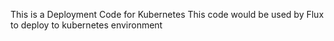 This is a Deployment Code for Kubernetes
This code would be used by Flux to deploy to kubernetes environment
